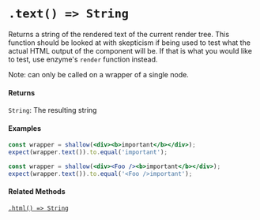 # `.text() => String`

Returns a string of the rendered text of the current render tree.  This function should be
looked at with skepticism if being used to test what the actual HTML output of the component
will be. If that is what you would like to test, use enzyme's `render` function instead.

Note: can only be called on a wrapper of a single node.


#### Returns

`String`: The resulting string 



#### Examples

```jsx
const wrapper = shallow(<div><b>important</b></div>);
expect(wrapper.text()).to.equal('important');
```

```jsx
const wrapper = shallow(<div><Foo /><b>important</b></div>);
expect(wrapper.text()).to.equal('<Foo />important');
```



#### Related Methods

[`.html() => String`](html.md)
